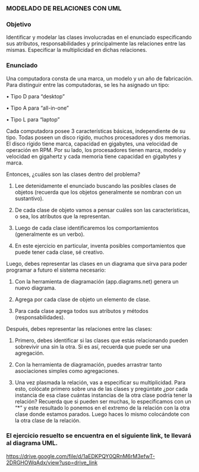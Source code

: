 
### MODELADO DE RELACIONES CON UML

### Objetivo

Identificar y modelar las clases involucradas en el enunciado especificando sus atributos, responsabilidades y principalmente las relaciones entre las mismas. Especificar la multiplicidad en dichas relaciones.

### Enunciado

Una computadora consta de una marca, un modelo y un año de fabricación. Para distinguir entre las computadoras, se les ha asignado un tipo:

•	Tipo D para “desktop”

•	Tipo A para “all-in-one”

•	Tipo L para “laptop”

Cada computadora posee 3 características básicas, independiente de su tipo. Todas poseen un disco rígido, muchos procesadores y dos memorias. El disco rígido tiene marca, capacidad en gigabytes, una velocidad de operación en RPM. Por su lado, los procesadores tienen marca, modelo y velocidad en gigahertz y cada memoria tiene capacidad en gigabytes y marca.

Entonces, ¿cuáles son las clases dentro del problema?

1.	Lee detenidamente el enunciado buscando las posibles clases de objetos (recuerda que los objetos generalmente se nombran con un sustantivo).

2.	De cada clase de objeto vamos a pensar cuáles son las características, o sea, los atributos que la representan.

3.	Luego de cada clase identificaremos los comportamientos (generalmente es un verbo).

4.	En este ejercicio en particular, inventa posibles comportamientos que puede tener cada clase, sé creativo.



Luego, debes representar las clases en un diagrama que sirva para poder programar a futuro el sistema necesario:

1.	Con la herramienta de diagramación (app.diagrams.net) genera un nuevo diagrama.

2.	Agrega por cada clase de objeto un elemento de clase.

3.	Para cada clase agrega todos sus atributos y métodos (responsabilidades).

Después, debes representar las relaciones entre las clases:

1.	Primero, debes identificar si las clases que estás relacionando pueden sobrevivir una sin la otra. Si es así, recuerda que puede ser una agregación.

2.	Con la herramienta de diagramación, puedes arrastrar tanto asociaciones simples como agregaciones.

3.	Una vez plasmada la relación, vas a especificar su multiplicidad. Para esto, colócate primero sobre una de las clases y pregúntate ¿por cada instancia de esa clase cuántas instancias de la otra clase podría tener la relación? Recuerda que si pueden ser muchas, lo especificamos con un “*” y este resultado lo ponemos en el extremo de la relación con la otra clase donde estamos parados. Luego haces lo mismo colocándote con la otra clase de la relación.

### El ejercicio resuelto se encuentra en el siguiente link, te llevará al diagrama UML.

https://drive.google.com/file/d/1aEDKPQY0QRnM6rM3efwT-2DRGHOWqAdx/view?usp=drive_link


